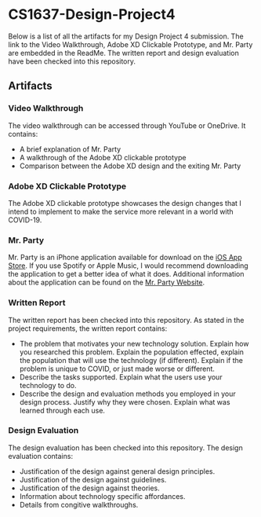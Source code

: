# CS1637-Design-Project4

Below is a list of all the artifacts for my Design Project 4 submission. The link to the Video Walkthrough, Adobe XD Clickable Prototype, and Mr. Party are embedded in the ReadMe. The written report and design evaluation have been checked into this repository. 

## Artifacts 

### Video Walkthrough 
The video walkthrough can be accessed through YouTube or OneDrive. It contains: 
- A brief explanation of Mr. Party
- A walkthrough of the Adobe XD clickable prototype
- Comparison between the Adobe XD design and the exiting Mr. Party 

### Adobe XD Clickable Prototype
The Adobe XD clickable prototype showcases the design changes that I intend to implement to make the service more relevant in a world with COVID-19. 

### Mr. Party
Mr. Party is an iPhone application available for download on the [iOS App Store](https://apps.apple.com/us/app/mr-party/id1213486893). If you use Spotify or Apple Music, I would recommend downloading the application to get a better idea of what it does. Additional information about the application can be found on the [Mr. Party Website](https://www.mrpartyapp.com/).

### Written Report 
The written report has been checked into this repository. As stated in the project requirements, the written report contains: 
- The problem that motivates your new technology solution. Explain how you researched this problem. Explain the population effected, explain the population that will use the technology (if different). Explain if the problem is unique to COVID, or just made worse or different. 
- Describe the tasks supported. Explain what the users use your technology to do.
- Describe the design and evaluation methods you employed in your design process. Justify why they were chosen. Explain what was learned through each use. 

### Design Evaluation
The design evaluation has been checked into this repository. The design evaluation contains: 
- Justification of the design against general design principles. 
- Justification of the design against guidelines. 
- Justification of the design against theories. 
- Information about technology specific affordances. 
- Details from congitive walkthroughs. 



